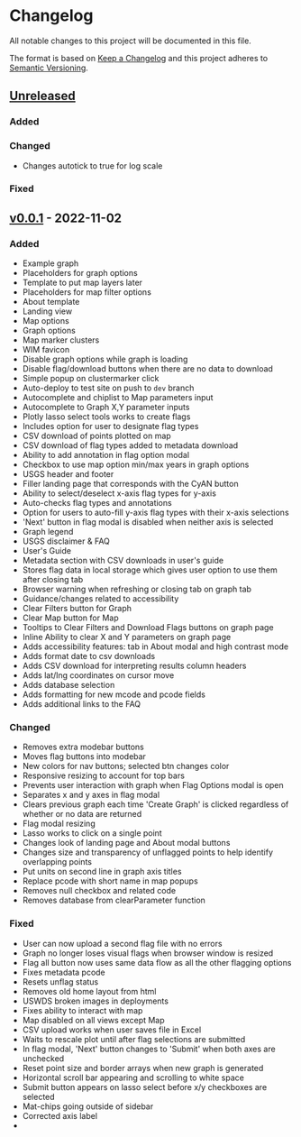 # Changelog

All notable changes to this project will be documented in this file.

The format is based on [Keep a Changelog](http://keepachangelog.com/en/1.0.0/)
and this project adheres to [Semantic Versioning](http://semver.org/spec/v2.0.0.html).

## [Unreleased](https://github.com/USGS-WiM/CyAN-Web/tree/dev)

### Added

### Changed

- Changes autotick to true for log scale

### Fixed

## [v0.0.1](https://github.com/USGS-WiM/CyAN-Web/releases/tag/v1.0.0-beta) - 2022-11-02

### Added

- Example graph
- Placeholders for graph options
- Template to put map layers later
- Placeholders for map filter options
- About template
- Landing view
- Map options
- Graph options
- Map marker clusters
- WIM favicon
- Disable graph options while graph is loading
- Disable flag/download buttons when there are no data to download
- Simple popup on clustermarker click
- Auto-deploy to test site on push to `dev` branch
- Autocomplete and chiplist to Map parameters input
- Autocomplete to Graph X,Y parameter inputs
- Plotly lasso select tools works to create flags
- Includes option for user to designate flag types
- CSV download of points plotted on map
- CSV download of flag types added to metadata download
- Ability to add annotation in flag option modal
- Checkbox to use map option min/max years in graph options
- USGS header and footer
- Filler landing page that corresponds with the CyAN button
- Ability to select/deselect x-axis flag types for y-axis
- Auto-checks flag types and annotations
- Option for users to auto-fill y-axis flag types with their x-axis selections
- 'Next' button in flag modal is disabled when neither axis is selected
- Graph legend
- USGS disclaimer & FAQ
- User's Guide
- Metadata section with CSV downloads in user's guide
- Stores flag data in local storage which gives user option to use them after closing tab
- Browser warning when refreshing or closing tab on graph tab
- Guidance/changes related to accessibility
- Clear Filters button for Graph
- Clear Map button for Map
- Tooltips to Clear Filters and Download Flags buttons on graph page
- Inline Ability to clear X and Y parameters on graph page
- Adds accessibility features: tab in About modal and high contrast mode
- Adds format date to csv downloads
- Adds CSV download for interpreting results column headers
- Adds lat/lng coordinates on cursor move
- Adds database selection
- Adds formatting for new mcode and pcode fields
- Adds additional links to the FAQ

### Changed

- Removes extra modebar buttons
- Moves flag buttons into modebar
- New colors for nav buttons; selected btn changes color
- Responsive resizing to account for top bars
- Prevents user interaction with graph when Flag Options modal is open
- Separates x and y axes in flag modal
- Clears previous graph each time 'Create Graph' is clicked regardless of whether or no data are returned
- Flag modal resizing
- Lasso works to click on a single point
- Changes look of landing page and About modal buttons
- Changes size and transparency of unflagged points to help identify overlapping points
- Put units on second line in graph axis titles
- Replace pcode with short name in map popups
- Removes null checkbox and related code
- Removes database from clearParameter function

### Fixed

- User can now upload a second flag file with no errors
- Graph no longer loses visual flags when browser window is resized
- Flag all button now uses same data flow as all the other flagging options
- Fixes metadata pcode
- Resets unflag status
- Removes old home layout from html
- USWDS broken images in deployments
- Fixes ability to interact with map
- Map disabled on all views except Map
- CSV upload works when user saves file in Excel
- Waits to rescale plot until after flag selections are submitted
- In flag modal, 'Next' button changes to 'Submit' when both axes are unchecked
- Reset point size and border arrays when new graph is generated
- Horizontal scroll bar appearing and scrolling to white space
- Submit button appears on lasso select before x/y checkboxes are selected
- Mat-chips going outside of sidebar
- Corrected axis label
-
